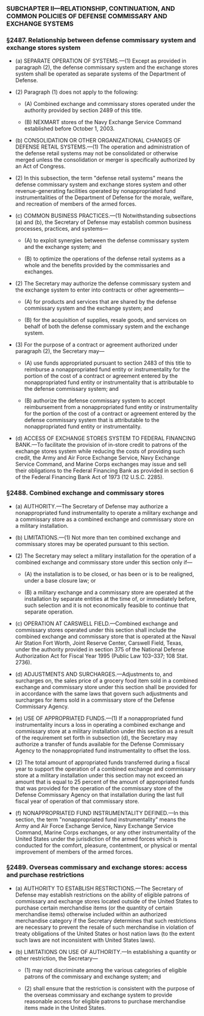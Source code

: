 ### SUBCHAPTER II—RELATIONSHIP, CONTINUATION, AND COMMON POLICIES OF DEFENSE COMMISSARY AND EXCHANGE SYSTEMS

### §2487. Relationship between defense commissary system and exchange stores system
* (a) SEPARATE OPERATION OF SYSTEMS.—(1) Except as provided in paragraph (2), the defense commissary system and the exchange stores system shall be operated as separate systems of the Department of Defense.

* (2) Paragraph (1) does not apply to the following:

  * (A) Combined exchange and commissary stores operated under the authority provided by section 2489 of this title.

  * (B) NEXMART stores of the Navy Exchange Service Command established before October 1, 2003.


* (b) CONSOLIDATION OR OTHER ORGANIZATIONAL CHANGES OF DEFENSE RETAIL SYSTEMS.—(1) The operation and administration of the defense retail systems may not be consolidated or otherwise merged unless the consolidation or merger is specifically authorized by an Act of Congress.

* (2) In this subsection, the term "defense retail systems" means the defense commissary system and exchange stores system and other revenue-generating facilities operated by nonappropriated fund instrumentalities of the Department of Defense for the morale, welfare, and recreation of members of the armed forces.

* (c) COMMON BUSINESS PRACTICES.—(1) Notwithstanding subsections (a) and (b), the Secretary of Defense may establish common business processes, practices, and systems—

  * (A) to exploit synergies between the defense commissary system and the exchange system; and

  * (B) to optimize the operations of the defense retail systems as a whole and the benefits provided by the commissaries and exchanges.


* (2) The Secretary may authorize the defense commissary system and the exchange system to enter into contracts or other agreements—

  * (A) for products and services that are shared by the defense commissary system and the exchange system; and

  * (B) for the acquisition of supplies, resale goods, and services on behalf of both the defense commissary system and the exchange system.


* (3) For the purpose of a contract or agreement authorized under paragraph (2), the Secretary may—

  * (A) use funds appropriated pursuant to section 2483 of this title to reimburse a nonappropriated fund entity or instrumentality for the portion of the cost of a contract or agreement entered by the nonappropriated fund entity or instrumentality that is attributable to the defense commissary system; and

  * (B) authorize the defense commissary system to accept reimbursement from a nonappropriated fund entity or instrumentality for the portion of the cost of a contract or agreement entered by the defense commissary system that is attributable to the nonappropriated fund entity or instrumentality.


* (d) ACCESS OF EXCHANGE STORES SYSTEM TO FEDERAL FINANCING BANK.—To facilitate the provision of in-store credit to patrons of the exchange stores system while reducing the costs of providing such credit, the Army and Air Force Exchange Service, Navy Exchange Service Command, and Marine Corps exchanges may issue and sell their obligations to the Federal Financing Bank as provided in section 6 of the Federal Financing Bank Act of 1973 (12 U.S.C. 2285).

### §2488. Combined exchange and commissary stores
* (a) AUTHORITY.—The Secretary of Defense may authorize a nonappropriated fund instrumentality to operate a military exchange and a commissary store as a combined exchange and commissary store on a military installation.

* (b) LIMITATIONS.—(1) Not more than ten combined exchange and commissary stores may be operated pursuant to this section.

* (2) The Secretary may select a military installation for the operation of a combined exchange and commissary store under this section only if—

  * (A) the installation is to be closed, or has been or is to be realigned, under a base closure law; or

  * (B) a military exchange and a commissary store are operated at the installation by separate entities at the time of, or immediately before, such selection and it is not economically feasible to continue that separate operation.


* (c) OPERATION AT CARSWELL FIELD.—Combined exchange and commissary stores operated under this section shall include the combined exchange and commissary store that is operated at the Naval Air Station Fort Worth, Joint Reserve Center, Carswell Field, Texas, under the authority provided in section 375 of the National Defense Authorization Act for Fiscal Year 1995 (Public Law 103–337; 108 Stat. 2736).

* (d) ADJUSTMENTS AND SURCHARGES.—Adjustments to, and surcharges on, the sales price of a grocery food item sold in a combined exchange and commissary store under this section shall be provided for in accordance with the same laws that govern such adjustments and surcharges for items sold in a commissary store of the Defense Commissary Agency.

* (e) USE OF APPROPRIATED FUNDS.—(1) If a nonappropriated fund instrumentality incurs a loss in operating a combined exchange and commissary store at a military installation under this section as a result of the requirement set forth in subsection (d), the Secretary may authorize a transfer of funds available for the Defense Commissary Agency to the nonappropriated fund instrumentality to offset the loss.

* (2) The total amount of appropriated funds transferred during a fiscal year to support the operation of a combined exchange and commissary store at a military installation under this section may not exceed an amount that is equal to 25 percent of the amount of appropriated funds that was provided for the operation of the commissary store of the Defense Commissary Agency on that installation during the last full fiscal year of operation of that commissary store.

* (f) NONAPPROPRIATED FUND INSTRUMENTALITY DEFINED.—In this section, the term "nonappropriated fund instrumentality" means the Army and Air Force Exchange Service, Navy Exchange Service Command, Marine Corps exchanges, or any other instrumentality of the United States under the jurisdiction of the armed forces which is conducted for the comfort, pleasure, contentment, or physical or mental improvement of members of the armed forces.

### §2489. Overseas commissary and exchange stores: access and purchase restrictions
* (a) AUTHORITY TO ESTABLISH RESTRICTIONS.—The Secretary of Defense may establish restrictions on the ability of eligible patrons of commissary and exchange stores located outside of the United States to purchase certain merchandise items (or the quantity of certain merchandise items) otherwise included within an authorized merchandise category if the Secretary determines that such restrictions are necessary to prevent the resale of such merchandise in violation of treaty obligations of the United States or host nation laws (to the extent such laws are not inconsistent with United States laws).

* (b) LIMITATIONS ON USE OF AUTHORITY.—In establishing a quantity or other restriction, the Secretary—

  * (1) may not discriminate among the various categories of eligible patrons of the commissary and exchange system; and

  * (2) shall ensure that the restriction is consistent with the purpose of the overseas commissary and exchange system to provide reasonable access for eligible patrons to purchase merchandise items made in the United States.